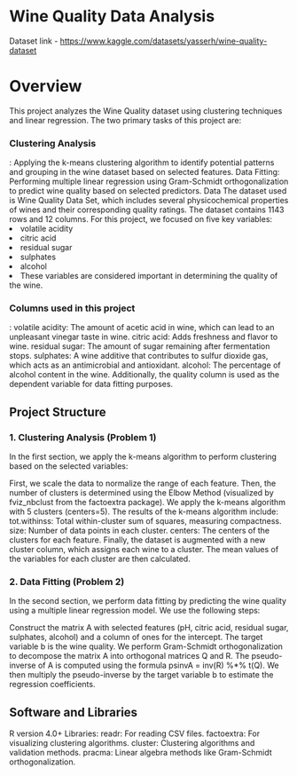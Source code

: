 # Wine Quality Data Analysis
Dataset link - https://www.kaggle.com/datasets/yasserh/wine-quality-dataset

<h1>Overview</h1>
This project analyzes the Wine Quality dataset using clustering techniques and linear regression. The two primary tasks of this project are:

<h3>Clustering Analysis </h3>: Applying the k-means clustering algorithm to identify potential patterns and grouping in the wine dataset based on selected features.
Data Fitting: Performing multiple linear regression using Gram-Schmidt orthogonalization to predict wine quality based on selected predictors.
Data
The dataset used is Wine Quality Data Set, which includes several physicochemical properties of wines and their corresponding quality ratings. The dataset contains 1143 rows and 12 columns. For this project, we focused on five key variables:

<li>volatile acidity</li>
<li>citric acid</li>
<li>residual sugar</li>
<li>sulphates</li>
<li>alcohol</li>
<li>These variables are considered important in determining the quality of the wine.</li>

<h3>Columns used in this project</h3>:
volatile acidity: The amount of acetic acid in wine, which can lead to an unpleasant vinegar taste in wine.
citric acid: Adds freshness and flavor to wine.
residual sugar: The amount of sugar remaining after fermentation stops.
sulphates: A wine additive that contributes to sulfur dioxide gas, which acts as an antimicrobial and antioxidant.
alcohol: The percentage of alcohol content in the wine.
Additionally, the quality column is used as the dependent variable for data fitting purposes.

<h2>Project Structure</h2>
<h3> 1. Clustering Analysis (Problem 1)</h3>
In the first section, we apply the k-means algorithm to perform clustering based on the selected variables:

First, we scale the data to normalize the range of each feature.
Then, the number of clusters is determined using the Elbow Method (visualized by fviz_nbclust from the factoextra package).
We apply the k-means algorithm with 5 clusters (centers=5).
The results of the k-means algorithm include:
tot.withinss: Total within-cluster sum of squares, measuring compactness.
size: Number of data points in each cluster.
centers: The centers of the clusters for each feature.
Finally, the dataset is augmented with a new cluster column, which assigns each wine to a cluster. The mean values of the variables for each cluster are then calculated.

<h3> 2. Data Fitting (Problem 2)</h3>
In the second section, we perform data fitting by predicting the wine quality using a multiple linear regression model. We use the following steps:

Construct the matrix A with selected features (pH, citric acid, residual sugar, sulphates, alcohol) and a column of ones for the intercept.
The target variable b is the wine quality.
We perform Gram-Schmidt orthogonalization to decompose the matrix A into orthogonal matrices Q and R.
The pseudo-inverse of A is computed using the formula psinvA = inv(R) %*% t(Q).
We then multiply the pseudo-inverse by the target variable b to estimate the regression coefficients.

<h2>Software and Libraries</h2>
R version 4.0+
Libraries:
readr: For reading CSV files.
factoextra: For visualizing clustering algorithms.
cluster: Clustering algorithms and validation methods.
pracma: Linear algebra methods like Gram-Schmidt orthogonalization.
